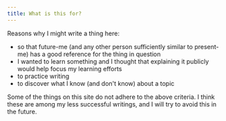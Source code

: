 ```yaml
---
title: What is this for?
---
```


Reasons why I might write a thing here:

 - so that future-me (and any other person sufficiently similar to present-me) has a good reference for the thing in question
 - I wanted to learn something and I thought that explaining it publicly would help focus my learning efforts
 - to practice writing
 - to discover what I know (and don't know) about a topic

Some of the things on this site do not adhere to the above criteria. I think these are among my less successful writings, and I will try to avoid this in the future.
